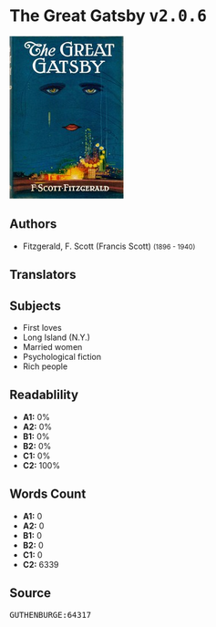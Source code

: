 # The Great Gatsby <kbd>v2.0.6</kbd>

![](./cover.medium.jpg "")

## Authors


 - Fitzgerald, F. Scott (Francis Scott) <small>(1896 - 1940)</small>

## Translators



## Subjects


 - First loves
 - Long Island (N.Y.)
 - Married women
 - Psychological fiction
 - Rich people

## Readablility


 - **A1:** 0%
 - **A2:** 0%
 - **B1:** 0%
 - **B2:** 0%
 - **C1:** 0%
 - **C2:** 100%

## Words Count


 - **A1:** 0
 - **A2:** 0
 - **B1:** 0
 - **B2:** 0
 - **C1:** 0
 - **C2:** 6339

## Source


<kbd>GUTHENBURGE:64317</kbd>
